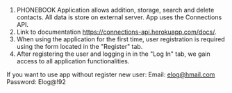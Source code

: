 1) PHONEBOOK Application allows addition, storage, search and delete contacts. All data is store on external server. App uses the Connections API.
2) Link to documentation https://connections-api.herokuapp.com/docs/.
3) When using the application for the first time, user registration is required using the form located in the "Register" tab.
4) After registering the user and logging in in the "Log In" tab, we gain access to all application functionalities.

If you want to use app without register new user:
Email: elog@hmail.com
Password: Elog@!92
